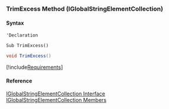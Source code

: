﻿### TrimExcess Method (IGlobalStringElementCollection)

#### Syntax

```vbnet
'Declaration

Sub TrimExcess() 
```

```csharp
void TrimExcess()
```

[!include[Requirements](../partials/requirements.md)]

#### Reference

[IGlobalStringElementCollection Interface](fcSDK~FChoice.Foundation.Clarify.DataObjects.IGlobalStringElementCollection.md)  
[IGlobalStringElementCollection Members](fcSDK~FChoice.Foundation.Clarify.DataObjects.IGlobalStringElementCollection_members.md)